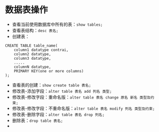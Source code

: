 # 数据表操作

* 查看当前使用数据库中所有的表：`show tables;`
* 查看表结构：`desc 表名;`
* 创建表：

```text
CREATE TABLE table_name(
    column1 datatype contrai,
    column2 datatype,
    column3 datatype,
    .....
    columnN datatype,
    PRIMARY KEY(one or more columns)
);
```

* 查看表的创建：`show create table 表名;`
* 修改表-添加字段：`alter table 表名 add 列名 类型;`
* 修改表-修改字段：重命名版：`alter table 表名 change 原名 新名 类型及约束;`
* 修改表-修改字段：不重命名版：`alter table 表名 modify 列名 类型及约束;`
* 修改表-删除字段：`alter table 表名 drop 列名;`
* 删除表：`drop table 表名;`
* 
